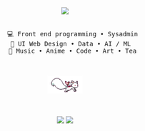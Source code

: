 <div align="center">
<img src="https://readme-typing-svg.demolab.com?font=Inconsolata&weight=500&size=50&duration=4000&pause=300&color=A7A459&center=true&vCenter=true&multiline=true&repeat=false&random=false&width=1300&height=140&lines=Hello+hello;I'm+Naya%2C+a+tech+goblin+and+magical+girl+wannabe+%E2%9C%A9" width="70%" />
<br><br>
<pre>
    💻 Front end programming • Sysadmin
    📖 UI Web Design • Data • AI / ML 
    🐾 Music • Anime • Code • Art • Tea
</pre>
<br><br>
<img src="https://raw.githubusercontent.com/denaeyaa/denaeyaa/main/kyubey.gif" height="40" />
<br><br><br>
    
[![](https://img.shields.io/badge/instagram-0a66c2)](http://instagram.com/en/)
[![](https://img.shields.io/badge/mywebs!-ff)](https://denaysportfo.netlify.app/)
</div>
